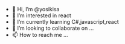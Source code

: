 - 👋 Hi, I’m @yosikisa
- 👀 I’m interested in react
- 🌱 I’m currently learning C#,javascript,react
- 💞️ I’m looking to collaborate on ...
- 📫 How to reach me ...

<!---
yosikisa/yosikisa is a ✨ special ✨ repository because its `README.md` (this file) appears on your GitHub profile.
You can click the Preview link to take a look at your changes.
--->
